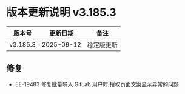 # 版本更新说明 v3.185.3

| 版本号<br/>   | 更新日期<br/>   | 备注<br/>       |
| ------------- | --------------- | --------------- |
| v3.185.3<br/> | 2025-09-12<br/> | 稳定版更新<br/> |

## 修复

- EE-19483  修复批量导入 GitLab 用户时,授权页面文案显示异常的问题

